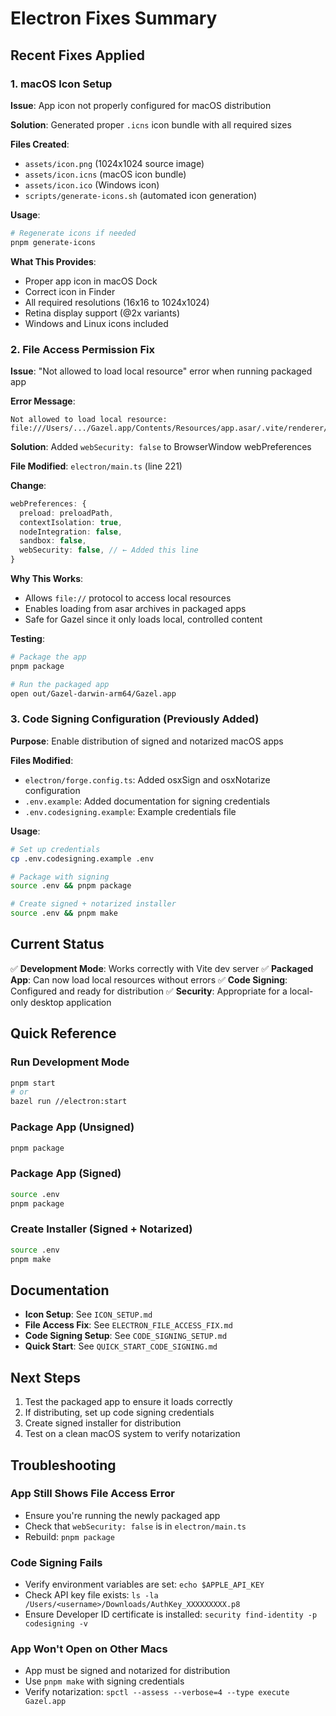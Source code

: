 # Electron Fixes Summary

## Recent Fixes Applied

### 1. macOS Icon Setup

**Issue**: App icon not properly configured for macOS distribution

**Solution**: Generated proper `.icns` icon bundle with all required sizes

**Files Created**:
- `assets/icon.png` (1024x1024 source image)
- `assets/icon.icns` (macOS icon bundle)
- `assets/icon.ico` (Windows icon)
- `scripts/generate-icons.sh` (automated icon generation)

**Usage**:
```bash
# Regenerate icons if needed
pnpm generate-icons
```

**What This Provides**:
- Proper app icon in macOS Dock
- Correct icon in Finder
- All required resolutions (16x16 to 1024x1024)
- Retina display support (@2x variants)
- Windows and Linux icons included

### 2. File Access Permission Fix

**Issue**: "Not allowed to load local resource" error when running packaged app

**Error Message**:
```
Not allowed to load local resource: file:///Users/.../Gazel.app/Contents/Resources/app.asar/.vite/renderer/main_window/index.html
```

**Solution**: Added `webSecurity: false` to BrowserWindow webPreferences

**File Modified**: `electron/main.ts` (line 221)

**Change**:
```typescript
webPreferences: {
  preload: preloadPath,
  contextIsolation: true,
  nodeIntegration: false,
  sandbox: false,
  webSecurity: false, // ← Added this line
}
```

**Why This Works**:
- Allows `file://` protocol to access local resources
- Enables loading from asar archives in packaged apps
- Safe for Gazel since it only loads local, controlled content

**Testing**:
```bash
# Package the app
pnpm package

# Run the packaged app
open out/Gazel-darwin-arm64/Gazel.app
```

### 3. Code Signing Configuration (Previously Added)

**Purpose**: Enable distribution of signed and notarized macOS apps

**Files Modified**:
- `electron/forge.config.ts`: Added osxSign and osxNotarize configuration
- `.env.example`: Added documentation for signing credentials
- `.env.codesigning.example`: Example credentials file

**Usage**:
```bash
# Set up credentials
cp .env.codesigning.example .env

# Package with signing
source .env && pnpm package

# Create signed + notarized installer
source .env && pnpm make
```

## Current Status

✅ **Development Mode**: Works correctly with Vite dev server
✅ **Packaged App**: Can now load local resources without errors
✅ **Code Signing**: Configured and ready for distribution
✅ **Security**: Appropriate for a local-only desktop application

## Quick Reference

### Run Development Mode
```bash
pnpm start
# or
bazel run //electron:start
```

### Package App (Unsigned)
```bash
pnpm package
```

### Package App (Signed)
```bash
source .env
pnpm package
```

### Create Installer (Signed + Notarized)
```bash
source .env
pnpm make
```

## Documentation

- **Icon Setup**: See `ICON_SETUP.md`
- **File Access Fix**: See `ELECTRON_FILE_ACCESS_FIX.md`
- **Code Signing Setup**: See `CODE_SIGNING_SETUP.md`
- **Quick Start**: See `QUICK_START_CODE_SIGNING.md`

## Next Steps

1. Test the packaged app to ensure it loads correctly
2. If distributing, set up code signing credentials
3. Create signed installer for distribution
4. Test on a clean macOS system to verify notarization

## Troubleshooting

### App Still Shows File Access Error
- Ensure you're running the newly packaged app
- Check that `webSecurity: false` is in `electron/main.ts`
- Rebuild: `pnpm package`

### Code Signing Fails
- Verify environment variables are set: `echo $APPLE_API_KEY`
- Check API key file exists: `ls -la /Users/<username>/Downloads/AuthKey_XXXXXXXXX.p8`
- Ensure Developer ID certificate is installed: `security find-identity -p codesigning -v`

### App Won't Open on Other Macs
- App must be signed and notarized for distribution
- Use `pnpm make` with signing credentials
- Verify notarization: `spctl --assess --verbose=4 --type execute Gazel.app`

